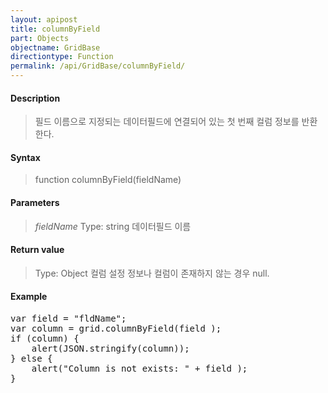 ```yaml
---
layout: apipost
title: columnByField
part: Objects
objectname: GridBase
directiontype: Function
permalink: /api/GridBase/columnByField/
---
```



#### Description

> 필드 이름으로 지정되는 데이터필드에 연결되어 있는 첫 번째 컬럼 정보를 반환한다.

#### Syntax

> function columnByField(fieldName)

#### Parameters

> *fieldName*
> Type: string
> 데이터필드 이름

#### Return value

> Type: Object
> 컬럼 설정 정보나 컬럼이 존재하지 않는 경우 null.

#### Example

<pre class="prettyprint">
var field = "fldName";
var column = grid.columnByField(field );
if (column) {
    alert(JSON.stringify(column));
} else {
    alert("Column is not exists: " + field );
}
</pre>





